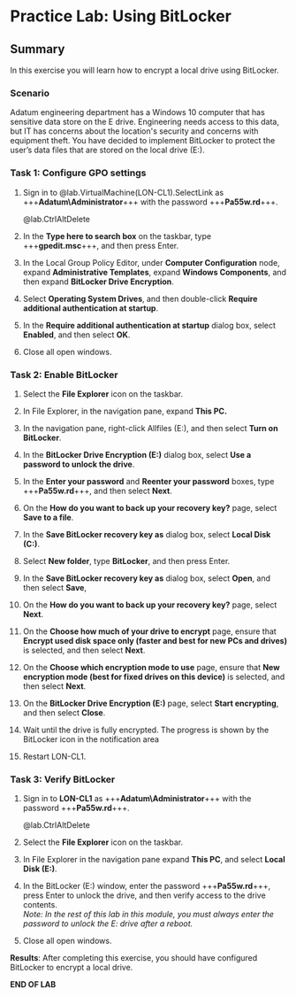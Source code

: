# Practice Lab: Using BitLocker

## Summary

In this exercise you will learn how to encrypt a local drive using BitLocker.

### Scenario

Adatum engineering department has a Windows 10 computer that has sensitive data
store on the E drive. Engineering needs access to this data, but IT has concerns
about the location's security and concerns with equipment theft. You have
decided to implement BitLocker to protect the user’s data files that are stored
on the local drive (E:).

 

### Task 1: Configure GPO settings

1.  Sign in to @lab.VirtualMachine(LON-CL1).SelectLink as +++**Adatum\\Administrator**+++ with the password
    +++**Pa55w.rd**+++.

    @lab.CtrlAltDelete

2.  In the **Type here to search box** on the taskbar, type +++**gpedit.msc**+++, and
    then press Enter.

3.  In the Local Group Policy Editor, under **Computer Configuration** node,
    expand **Administrative Templates**, expand **Windows Components**, and then
    expand **BitLocker Drive Encryption**.

4.  Select **Operating System Drives**, and then double-click **Require
    additional authentication at startup**.

5.  In the **Require additional authentication at startup** dialog box, select
    **Enabled**, and then select **OK**.

6.  Close all open windows.

>    

### Task 2: Enable BitLocker

1.  Select the **File Explorer** icon on the taskbar.

2.  In File Explorer, in the navigation pane, expand **This PC.**

3.  In the navigation pane, right-click Allfiles (E:), and then select **Turn on
    BitLocker**.

4.  In the **BitLocker Drive Encryption (E:)** dialog box, select **Use a
    password to unlock the drive**.

5.  In the **Enter your password** and **Reenter your password** boxes, type
    +++**Pa55w.rd**+++, and then select **Next**.

6.  On the **How do you want to back up your recovery key?** page, select **Save
    to a file**.

7.  In the **Save BitLocker recovery key as** dialog box, select **Local Disk
    (C:)**.

8.  Select **New folder**, type **BitLocker**, and then press Enter.

9.  In the **Save BitLocker recovery key as** dialog box, select **Open**, and
    then select **Save**,

10. On the **How do you want to back up your recovery key?** page, select
    **Next**.

11. On the **Choose how much of your drive to encrypt** page, ensure that
    **Encrypt used disk space only (faster and best for new PCs and drives)** is
    selected, and then select **Next**.

12. On the **Choose which encryption mode to use** page, ensure that **New
    encryption mode (best for fixed drives on this device)** is selected, and
    then select **Next**.

13. On the **BitLocker Drive Encryption (E:)** page, select **Start
    encrypting**, and then select **Close**.

14. Wait until the drive is fully encrypted. The progress is shown by the
    BitLocker icon in the notification area

15. Restart LON-CL1.

>    

### Task 3: Verify BitLocker

1.  Sign in to **LON-CL1** as +++**Adatum\\Administrator**+++ with the password
    +++**Pa55w.rd**+++.

    @lab.CtrlAltDelete

2.  Select the **File Explorer** icon on the taskbar.

3.  In File Explorer in the navigation pane expand **This PC**, and select
    **Local Disk (E:)**.

4.  In the BitLocker (E:) window, enter the password +++**Pa55w.rd**+++, press Enter
    to unlock the drive, and then verify access to the drive contents.  
    *Note: In the rest of this lab in this module, you must always enter the
    password to unlock the E: drive after a reboot.*

5.  Close all open windows.

>    

**Results**: After completing this exercise, you should have configured
BitLocker to encrypt a local drive.

**END OF LAB**
